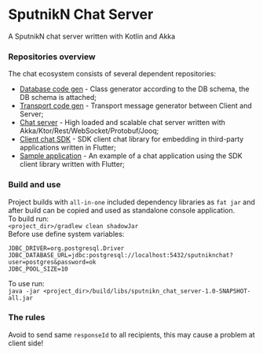 # SputnikN Chat Server
A SputnikN chat server written with Kotlin and Akka

### Repositories overview
The chat ecosystem consists of several dependent repositories:<br>
- [Database code gen](https://github.com/AlexanderShniperson/sputnikn-chat-codegen-db) - Class generator according to the DB schema, the DB schema is attached;<br>
- [Transport code gen](https://github.com/AlexanderShniperson/sputnikn-chat-codegen-proto) - Transport message generator between Client and Server;<br>
- [Chat server](https://github.com/AlexanderShniperson/sputnikn-chat-server) - High loaded and scalable chat server written with Akka/Ktor/Rest/WebSocket/Protobuf/Jooq;<br>
- [Client chat SDK](https://github.com/AlexanderShniperson/sputnikn-chat-client) - SDK client chat library for embedding in third-party applications written in Flutter;<br>
- [Sample application](https://github.com/AlexanderShniperson/sputnikn-chat-sample) - An example of a chat application using the SDK client library written with Flutter;<br>

### Build and use
Project builds with `all-in-one` included dependency libraries as `fat jar` and after build can be copied and used as standalone console application.<br>
To build run:<br>
`<project_dir>/gradlew clean shadowJar`<br>
Before use define system variables:<br>
```
JDBC_DRIVER=org.postgresql.Driver
JDBC_DATABASE_URL=jdbc:postgresql://localhost:5432/sputniknchat?user=postgres&password=ok
JDBC_POOL_SIZE=10
```
To use run:<br>
`java -jar <project_dir>/build/libs/sputnikn_chat_server-1.0-SNAPSHOT-all.jar`

### The rules
Avoid to send same `responseId` to all recipients, this may cause a problem at client side!